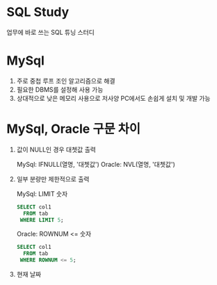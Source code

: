 # SQL Study
업무에 바로 쓰는 SQL 튜닝 스터디 


# MySql 
1. 주로 중첩 루프 조인 알고리즘으로 해결 
2. 필요한 DBMS를 설정해 사용 가능
3. 상대적으로 낮은 메모리 사용으로 저사양 PC에서도 손쉽게 설치 및 개발 가능  

# MySql, Oracle 구문 차이 

1. 값이 NULL인 경우 대쳇값 출력 

    MySql: IFNULL(열명, '대쳇값')
    Oracle: NVL(열명, '대쳇값')

2. 일부 분량만 제한적으로 출력  

    MySql: LIMIT 숫자

    ```sql
    SELECT col1
      FROM tab
     WHERE LIMIT 5;
    ```

    Oracle: ROWNUM <= 숫자 

    ```sql
    SELECT col1
      FROM tab
     WHERE ROWNUM <= 5;
    ```

3. 현재 날짜 

